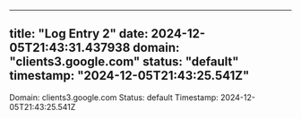 
---
title: "Log Entry 2"
date: 2024-12-05T21:43:31.437938
domain: "clients3.google.com"
status: "default"
timestamp: "2024-12-05T21:43:25.541Z"
---

Domain: clients3.google.com
Status: default
Timestamp: 2024-12-05T21:43:25.541Z
